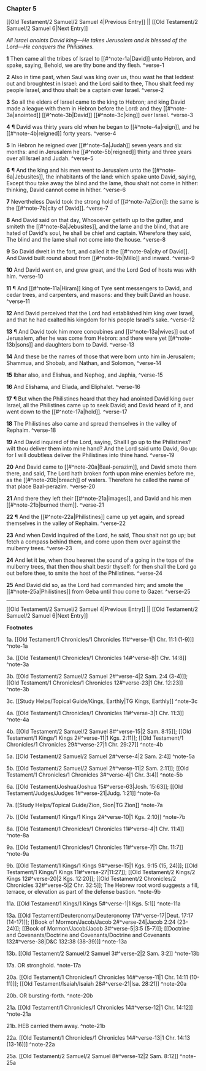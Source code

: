 ### Chapter 5

[[Old Testament/2 Samuel/2 Samuel 4|Previous Entry]]  ||  [[Old Testament/2 Samuel/2 Samuel 6|Next Entry]]

*All Israel anoints David king—He takes Jerusalem and is blessed of the Lord—He conquers the Philistines.*

**1**  Then came all the tribes of Israel to [[#^note-1a|David]] unto Hebron, and spake, saying, Behold, we are thy bone and thy flesh. ^verse-1

**2**  Also in time past, when Saul was king over us, thou wast he that leddest out and broughtest in Israel: and the Lord said to thee, Thou shalt feed my people Israel, and thou shalt be a captain over Israel. ^verse-2

**3**  So all the elders of Israel came to the king to Hebron; and king David made a league with them in Hebron before the Lord: and they [[#^note-3a|anointed]] [[#^note-3b|David]] [[#^note-3c|king]] over Israel. ^verse-3

**4**  ¶ David was thirty years old when he began to [[#^note-4a|reign]], and he [[#^note-4b|reigned]] forty years. ^verse-4

**5**  In Hebron he reigned over [[#^note-5a|Judah]] seven years and six months: and in Jerusalem he [[#^note-5b|reigned]] thirty and three years over all Israel and Judah. ^verse-5

**6**  ¶ And the king and his men went to Jerusalem unto the [[#^note-6a|Jebusites]], the inhabitants of the land: which spake unto David, saying, Except thou take away the blind and the lame, thou shalt not come in hither: thinking, David cannot come in hither. ^verse-6

**7**  Nevertheless David took the strong hold of [[#^note-7a|Zion]]: the same is the [[#^note-7b|city of David]]. ^verse-7

**8**  And David said on that day, Whosoever getteth up to the gutter, and smiteth the [[#^note-8a|Jebusites]], and the lame and the blind, that are hated of David's soul, he shall be chief and captain. Wherefore they said, The blind and the lame shall not come into the house. ^verse-8

**9**  So David dwelt in the fort, and called it the [[#^note-9a|city of David]]. And David built round about from [[#^note-9b|Millo]] and inward. ^verse-9

**10**  And David went on, and grew great, and the Lord God of hosts was with him. ^verse-10

**11**  ¶ And [[#^note-11a|Hiram]] king of Tyre sent messengers to David, and cedar trees, and carpenters, and masons: and they built David an house. ^verse-11

**12**  And David perceived that the Lord had established him king over Israel, and that he had exalted his kingdom for his people Israel's sake. ^verse-12

**13**  ¶ And David took him more concubines and [[#^note-13a|wives]] out of Jerusalem, after he was come from Hebron: and there were yet [[#^note-13b|sons]] and daughters born to David. ^verse-13

**14**  And these be the names of those that were born unto him in Jerusalem; Shammua, and Shobab, and Nathan, and Solomon, ^verse-14

**15**  Ibhar also, and Elishua, and Nepheg, and Japhia, ^verse-15

**16**  And Elishama, and Eliada, and Eliphalet. ^verse-16

**17**  ¶ But when the Philistines heard that they had anointed David king over Israel, all the Philistines came up to seek David; and David heard of it, and went down to the [[#^note-17a|hold]]. ^verse-17

**18**  The Philistines also came and spread themselves in the valley of Rephaim. ^verse-18

**19**  And David inquired of the Lord, saying, Shall I go up to the Philistines? wilt thou deliver them into mine hand? And the Lord said unto David, Go up: for I will doubtless deliver the Philistines into thine hand. ^verse-19

**20**  And David came to [[#^note-20a|Baal-perazim]], and David smote them there, and said, The Lord hath broken forth upon mine enemies before me, as the [[#^note-20b|breach]] of waters. Therefore he called the name of that place Baal-perazim. ^verse-20

**21**  And there they left their [[#^note-21a|images]], and David and his men [[#^note-21b|burned them]]. ^verse-21

**22**  ¶ And the [[#^note-22a|Philistines]] came up yet again, and spread themselves in the valley of Rephaim. ^verse-22

**23**  And when David inquired of the Lord, he said, Thou shalt not go up; but fetch a compass behind them, and come upon them over against the mulberry trees. ^verse-23

**24**  And let it be, when thou hearest the sound of a going in the tops of the mulberry trees, that then thou shalt bestir thyself: for then shall the Lord go out before thee, to smite the host of the Philistines. ^verse-24

**25**  And David did so, as the Lord had commanded him; and smote the [[#^note-25a|Philistines]] from Geba until thou come to Gazer. ^verse-25


---
[[Old Testament/2 Samuel/2 Samuel 4|Previous Entry]]  ||  [[Old Testament/2 Samuel/2 Samuel 6|Next Entry]]


**Footnotes**


1a. [[Old Testament/1 Chronicles/1 Chronicles 11#^verse-1|1 Chr. 11:1 (1-9)]] ^note-1a

3a. [[Old Testament/1 Chronicles/1 Chronicles 14#^verse-8|1 Chr. 14:8]] ^note-3a

3b. [[Old Testament/2 Samuel/2 Samuel 2#^verse-4|2 Sam. 2:4 (3-4)]]; [[Old Testament/1 Chronicles/1 Chronicles 12#^verse-23|1 Chr. 12:23]] ^note-3b

3c. [[Study Helps/Topical Guide/Kings, Earthly|TG Kings, Earthly]] ^note-3c

4a. [[Old Testament/1 Chronicles/1 Chronicles 11#^verse-3|1 Chr. 11:3]] ^note-4a

4b. [[Old Testament/2 Samuel/2 Samuel 8#^verse-15|2 Sam. 8:15]]; [[Old Testament/1 Kings/1 Kings 2#^verse-11|1 Kgs. 2:11]]; [[Old Testament/1 Chronicles/1 Chronicles 29#^verse-27|1 Chr. 29:27]] ^note-4b

5a. [[Old Testament/2 Samuel/2 Samuel 2#^verse-4|2 Sam. 2:4]] ^note-5a

5b. [[Old Testament/2 Samuel/2 Samuel 2#^verse-11|2 Sam. 2:11]]; [[Old Testament/1 Chronicles/1 Chronicles 3#^verse-4|1 Chr. 3:4]] ^note-5b

6a. [[Old Testament/Joshua/Joshua 15#^verse-63|Josh. 15:63]]; [[Old Testament/Judges/Judges 1#^verse-21|Judg. 1:21]] ^note-6a

7a. [[Study Helps/Topical Guide/Zion, Sion|TG Zion]] ^note-7a

7b. [[Old Testament/1 Kings/1 Kings 2#^verse-10|1 Kgs. 2:10]] ^note-7b

8a. [[Old Testament/1 Chronicles/1 Chronicles 11#^verse-4|1 Chr. 11:4]] ^note-8a

9a. [[Old Testament/1 Chronicles/1 Chronicles 11#^verse-7|1 Chr. 11:7]] ^note-9a

9b. [[Old Testament/1 Kings/1 Kings 9#^verse-15|1 Kgs. 9:15 (15, 24)]]; [[Old Testament/1 Kings/1 Kings 11#^verse-27|11:27]]; [[Old Testament/2 Kings/2 Kings 12#^verse-20|2 Kgs. 12:20]]; [[Old Testament/2 Chronicles/2 Chronicles 32#^verse-5|2 Chr. 32:5]]; The Hebrew root word suggests a fill, terrace, or elevation as part of the defense bastion.  ^note-9b

11a. [[Old Testament/1 Kings/1 Kings 5#^verse-1|1 Kgs. 5:1]] ^note-11a

13a. [[Old Testament/Deuteronomy/Deuteronomy 17#^verse-17|Deut. 17:17 (14-17)]]; [[Book of Mormon/Jacob/Jacob 2#^verse-24|Jacob 2:24 (23-24)]]; [[Book of Mormon/Jacob/Jacob 3#^verse-5|3:5 (5-7)]]; [[Doctrine and Covenants/Doctrine and Covenants/Doctrine and Covenants 132#^verse-38|D&C 132:38 (38-39)]] ^note-13a

13b. [[Old Testament/2 Samuel/2 Samuel 3#^verse-2|2 Sam. 3:2]] ^note-13b

17a. OR stronghold. ^note-17a

20a. [[Old Testament/1 Chronicles/1 Chronicles 14#^verse-11|1 Chr. 14:11 (10-11)]]; [[Old Testament/Isaiah/Isaiah 28#^verse-21|Isa. 28:21]] ^note-20a

20b. OR bursting-forth. ^note-20b

21a. [[Old Testament/1 Chronicles/1 Chronicles 14#^verse-12|1 Chr. 14:12]] ^note-21a

21b. HEB carried them away. ^note-21b

22a. [[Old Testament/1 Chronicles/1 Chronicles 14#^verse-13|1 Chr. 14:13 (13-16)]] ^note-22a

25a. [[Old Testament/2 Samuel/2 Samuel 8#^verse-12|2 Sam. 8:12]] ^note-25a